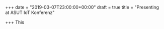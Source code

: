 +++
date = "2019-03-07T23:00:00+00:00"
draft = true
title = "Presenting at ASUT IoT Konferenz"

+++
This 